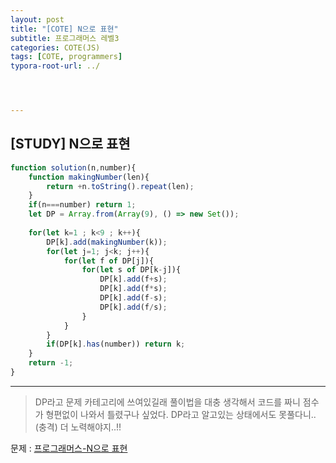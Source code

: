 ```yaml
---
layout: post
title: "[COTE] N으로 표현"
subtitle: 프로그래머스 레벨3
categories: COTE(JS)
tags: [COTE, programmers]
typora-root-url: ../




---
```


## [STUDY] N으로 표현

```javascript
function solution(n,number){
    function makingNumber(len){
        return +n.toString().repeat(len);
    }
    if(n===number) return 1;
    let DP = Array.from(Array(9), () => new Set());
    
    for(let k=1 ; k<9 ; k++){
        DP[k].add(makingNumber(k));
        for(let j=1; j<k; j++){
            for(let f of DP[j]){
                for(let s of DP[k-j]){
                    DP[k].add(f+s);
                    DP[k].add(f*s);
                    DP[k].add(f-s);
                    DP[k].add(f/s);
                }
            }
        }
        if(DP[k].has(number)) return k;
    }
    return -1;
}
```

---

> DP라고 문제 카테고리에 쓰여있길래 풀이법을 대충 생각해서 코드를 짜니 점수가 형편없이 나와서 틀렸구나 싶었다. DP라고 알고있는 상태에서도 못풀다니..(충격) 더 노력해야지..!!

문제 : [프로그래머스-N으로 표현](https://programmers.co.kr/learn/courses/30/lessons/42895)
